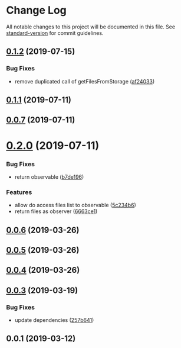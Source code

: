 # Change Log

All notable changes to this project will be documented in this file. See [standard-version](https://github.com/conventional-changelog/standard-version) for commit guidelines.

<a name="0.1.2"></a>
## [0.1.2](https://github.com/meumobi/mmb-media-provider/compare/v0.1.1...v0.1.2) (2019-07-15)


### Bug Fixes

* remove duplicated call of getFilesFromStorage ([af24033](https://github.com/meumobi/mmb-media-provider/commit/af24033))



<a name="0.1.1"></a>
## [0.1.1](https://github.com/meumobi/mmb-media-provider/compare/v0.0.7...v0.1.1) (2019-07-11)



<a name="0.0.7"></a>
## [0.0.7](https://github.com/meumobi/mmb-media-provider/compare/v0.2.0...v0.0.7) (2019-07-11)



<a name="0.2.0"></a>
# [0.2.0](https://github.com/meumobi/mmb-media-provider/compare/v0.0.6...v0.2.0) (2019-07-11)


### Bug Fixes

* return observable ([b7de196](https://github.com/meumobi/mmb-media-provider/commit/b7de196))


### Features

* allow do access files list to observable ([5c234b6](https://github.com/meumobi/mmb-media-provider/commit/5c234b6))
* return files as observer ([6663ce1](https://github.com/meumobi/mmb-media-provider/commit/6663ce1))



<a name="0.0.6"></a>
## [0.0.6](https://github.com/meumobi/mmb-media-provider/compare/v0.0.5...v0.0.6) (2019-03-26)



<a name="0.0.5"></a>
## [0.0.5](https://github.com/meumobi/mmb-media-provider/compare/v0.0.4...v0.0.5) (2019-03-26)



<a name="0.0.4"></a>
## [0.0.4](https://github.com/meumobi/mmb-media-provider/compare/v0.0.3...v0.0.4) (2019-03-26)



<a name="0.0.3"></a>
## [0.0.3](https://github.com/meumobi/mmb-media-provider/compare/v0.0.1...v0.0.3) (2019-03-19)


### Bug Fixes

* update dependencies ([257b641](https://github.com/meumobi/mmb-media-provider/commit/257b641))



<a name="0.0.1"></a>
## 0.0.1 (2019-03-12)
